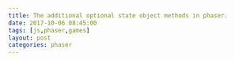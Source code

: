 ```yaml
---
title: The additional optional state object methods in phaser.
date: 2017-10-06 08:45:00
tags: [js,phaser,games]
layout: post
categories: phaser
---
```


<!-- more -->
